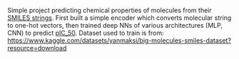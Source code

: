 Simple project predicting chemical properties of molecules from their [SMILES strings](https://en.wikipedia.org/wiki/Simplified_Molecular_Input_Line_Entry_System). First built a simple encoder which converts molecular string to one-hot vectors, then trained deep NNs of various architectures (MLP, CNN) to predict [pIC_50](https://en.wikipedia.org/wiki/IC50). Dataset used to train is from: https://www.kaggle.com/datasets/yanmaksi/big-molecules-smiles-dataset?resource=download  
